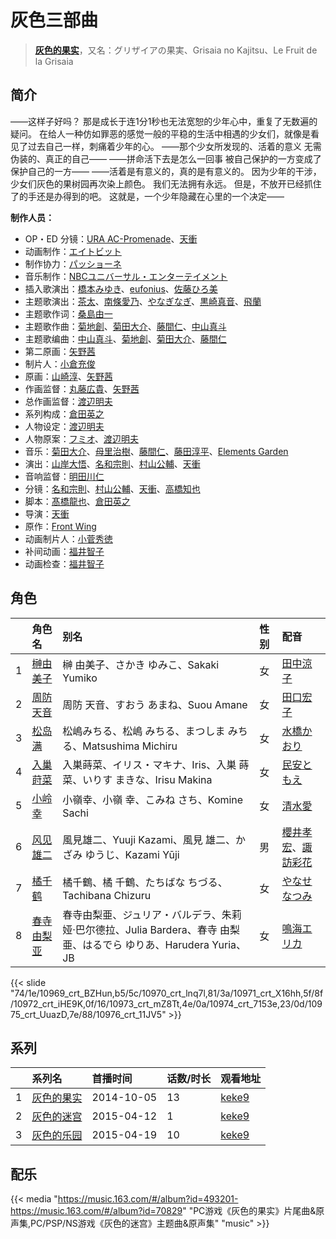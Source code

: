# 灰色三部曲


> <u>**[灰色的果实](https://bgm.tv/subject/67376)**</u>，又名：グリザイアの果実、Grisaia no Kajitsu、Le Fruit de la Grisaia

## 简介

——这样子好吗？
那是成长于连1分1秒也无法宽恕的少年心中，重复了无数遍的疑问。
在给人一种仿如罪恶的感觉一般的平稳的生活中相遇的少女们，就像是看见了过去自己一样，刺痛着少年的心。
——那个少女所发现的、活着的意义
无需伪装的、真正的自己——
——拼命活下去是怎么一回事
被自己保护的一方变成了保护自己的一方——
——活着是有意义的，真的是有意义的。
因为少年的干涉，少女们灰色的果树园再次染上颜色。
我们无法拥有永远。
但是，不放开已经抓住了的手还是办得到的吧。
这就是，一个少年隐藏在心里的一个决定——

**制作人员：**
- OP・ED 分镜：[URA AC-Promenade](https://bgm.tv/person/24491)、[天衝](https://bgm.tv/person/3230)
- 动画制作：[エイトビット](https://bgm.tv/person/6885)
- 制作协力：[パッショーネ](https://bgm.tv/person/17980)
- 音乐制作：[NBCユニバーサル・エンターテイメント](https://bgm.tv/person/3750)
- 插入歌演出：[橋本みゆき](https://bgm.tv/person/5749)、[eufonius](https://bgm.tv/person/7501)、[佐藤ひろ美](https://bgm.tv/person/6029)
- 主题歌演出：[茶太](https://bgm.tv/person/5731)、[南條愛乃](https://bgm.tv/person/4792)、[やなぎなぎ](https://bgm.tv/person/7019)、[黒崎真音](https://bgm.tv/person/8188)、[飛蘭](https://bgm.tv/person/5863)
- 主题歌作词：[桑島由一](https://bgm.tv/person/2160)
- 主题歌作曲：[菊地創](https://bgm.tv/person/6721)、[菊田大介](https://bgm.tv/person/7794)、[藤間仁](https://bgm.tv/person/2749)、[中山真斗](https://bgm.tv/person/7330)
- 主题歌编曲：[中山真斗](https://bgm.tv/person/7330)、[菊地創](https://bgm.tv/person/6721)、[菊田大介](https://bgm.tv/person/7794)、[藤間仁](https://bgm.tv/person/2749)
- 第二原画：[矢野茜](https://bgm.tv/person/22876)
- 制片人：[小倉充俊](https://bgm.tv/person/26278)
- 原画：[山崎淳](https://bgm.tv/person/29725)、[矢野茜](https://bgm.tv/person/22876)
- 作画监督：[丸藤広貴](https://bgm.tv/person/3570)、[矢野茜](https://bgm.tv/person/22876)
- 总作画监督：[渡辺明夫](https://bgm.tv/person/6009)
- 系列构成：[倉田英之](https://bgm.tv/person/375)
- 人物设定：[渡辺明夫](https://bgm.tv/person/6009)
- 人物原案：[フミオ](https://bgm.tv/person/6746)、[渡辺明夫](https://bgm.tv/person/6009)
- 音乐：[菊田大介](https://bgm.tv/person/7794)、[母里治樹](https://bgm.tv/person/13442)、[藤間仁](https://bgm.tv/person/2749)、[藤田淳平](https://bgm.tv/person/3618)、[Elements Garden](https://bgm.tv/person/3619)
- 演出：[山岸大悟](https://bgm.tv/person/23317)、[名和宗則](https://bgm.tv/person/2738)、[村山公輔](https://bgm.tv/person/12600)、[天衝](https://bgm.tv/person/3230)
- 音响监督：[明田川仁](https://bgm.tv/person/477)
- 分镜：[名和宗則](https://bgm.tv/person/2738)、[村山公輔](https://bgm.tv/person/12600)、[天衝](https://bgm.tv/person/3230)、[高橋知也](https://bgm.tv/person/18896)
- 脚本：[髙橋龍也](https://bgm.tv/person/6718)、[倉田英之](https://bgm.tv/person/375)
- 导演：[天衝](https://bgm.tv/person/3230)
- 原作：[Front Wing](https://bgm.tv/person/2230)
- 动画制片人：[小菅秀徳](https://bgm.tv/person/42746)
- 补间动画：[福井智子](https://bgm.tv/person/55140)
- 动画检查：[福井智子](https://bgm.tv/person/55140)

## 角色

|     |   角色名   |   别名  | 性别 |  配音  |
|:--- |:------  |:----      |:---  |:--   |
| 1 | [榊由美子](https://bgm.tv/character/10969) | 榊 由美子、さかき ゆみこ、Sakaki Yumiko | 女 | [田中涼子](https://bgm.tv/person/4832) |
| 2 | [周防天音](https://bgm.tv/character/10970) | 周防 天音、すおう あまね、Suou Amane | 女 | [田口宏子](https://bgm.tv/person/5020) |
| 3 | [松岛满](https://bgm.tv/character/10971) | 松嶋みちる、松嶋 みちる、まつしま みちる、Matsushima Michiru | 女 | [水橋かおり](https://bgm.tv/person/3851) |
| 4 | [入巢莳菜](https://bgm.tv/character/10972) | 入巣蒔菜、イリス・マキナ、Iris、入巣 蒔菜、いりす まきな、Irisu Makina | 女 | [民安ともえ](https://bgm.tv/person/5900) |
| 5 | [小岭幸](https://bgm.tv/character/10973) | 小嶺幸、小嶺 幸、こみね さち、Komine Sachi | 女 | [清水愛](https://bgm.tv/person/4064) |
| 6 | [风见雄二](https://bgm.tv/character/10974) | 風見雄二、Yuuji Kazami、風見 雄二、かざみ ゆうじ、Kazami Yūji | 男 | [櫻井孝宏](https://bgm.tv/person/4015)、[諏訪彩花](https://bgm.tv/person/11247) |
| 7 | [橘千鹤](https://bgm.tv/character/10975) | 橘千鶴、橘 千鶴、たちばな ちづる、Tachibana Chizuru | 女 | [やなせなつみ](https://bgm.tv/person/4714) |
| 8 | [春寺由梨亚](https://bgm.tv/character/10976) | 春寺由梨亜、ジュリア・バルデラ、朱莉娅·巴尔德拉、Julia Bardera、春寺 由梨亜、はるでら ゆりあ、Harudera Yuria、JB | 女 | [鳴海エリカ](https://bgm.tv/person/4489) |

{{< slide "74/1e/10969_crt_BZHun,b5/5c/10970_crt_lnq7l,81/3a/10971_crt_X16hh,5f/8f/10972_crt_iHE9K,0f/16/10973_crt_mZ8Tt,4e/0a/10974_crt_7153e,23/0d/10975_crt_UuazD,7e/88/10976_crt_11JV5" >}}

## 系列

|     | 系列名   | 首播时间       | 话数/时长 | 观看地址                                                     |
| :-- | :---- | :--------- | :---- | :------------------------------------------------------- |
| 1   |[灰色的果实](https://bgm.tv/subject/67376)| 2014-10-05 | 13    | [keke9](https://www.keke9.app/play/28244-4-248217.html)  |
| 2   |[灰色的迷宫](https://bgm.tv/subject/121187)| 2015-04-12 | 1     | [keke9](https://www.keke9.app/play/196120-4-248200.html) |
| 3   |[灰色的乐园](https://bgm.tv/subject/130234)| 2015-04-19 | 10    | [keke9](https://www.keke9.app/play/28242-4-248202.html)  |


## 配乐

{{< media "https://music.163.com/#/album?id=493201-https://music.163.com/#/album?id=70829"
"PC游戏《灰色的果实》片尾曲&原声集,PC/PSP/NS游戏《灰色的迷宫》主题曲&原声集" 
"music" >}}
